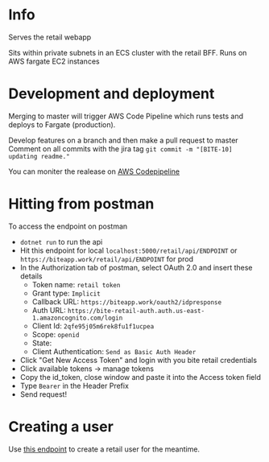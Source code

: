 # Info

Serves the retail webapp

Sits within private subnets in an ECS cluster with the retail BFF. Runs on AWS fargate EC2 instances

# Development and deployment

Merging to master will trigger AWS Code Pipeline which runs tests and deploys to Fargate (production). 

Develop features on a branch and then make a pull request to master
Comment on all commits with the jira tag ```git commit -m "[BITE-10] updating readme."```


You can moniter the realease on [AWS Codepipeline](https://console.aws.amazon.com/codesuite/codepipeline/pipelines?region=us-east-1&pipelines-meta=eyJmIjp7InRleHQiOiIifSwicyI6eyJwcm9wZXJ0eSI6InVwZGF0ZWQiLCJkaXJlY3Rpb24iOi0xfSwibiI6MTAsImkiOjB9)

# Hitting from postman

To access the endpoint on postman 

* ```dotnet run``` to run the api
* Hit this endpoint for local ```localhost:5000/retail/api/ENDPOINT``` or ```https://biteapp.work/retail/api/ENDPOINT``` for prod
* In the Authorization tab of postman, select OAuth 2.0 and insert these details
  * Token name: ```retail token```
  * Grant type: ```Implicit```
  * Callback URL: ```https://biteapp.work/oauth2/idpresponse```
  * Auth URL: ```https://bite-retail-auth.auth.us-east-1.amazoncognito.com/login```
  * Client Id: ```2qfe95j05m6rek8fu1f1ucpea```
  * Scope: ```openid```
  * State:
  * Client Authentication: ```Send as Basic Auth Header```
* Click "Get New Access Token" and login with you bite retail credentials
* Click available tokens -> manage tokens 
* Copy the id_token, close window and paste it into the Access token field
* Type ```Bearer``` in the Header Prefix
* Send request!

# Creating a user

Use [this endpoint](https://bite-retail-auth.auth.us-east-1.amazoncognito.com/login?response_type=token&state=&client_id=6bnjtevl7495265f7r9fhse23o&scope=openid&redirect_uri=https%3A%2F%2Fbiteapp.work%2Foauth2%2Fidpresponse) to create a retail user for the meantime.
